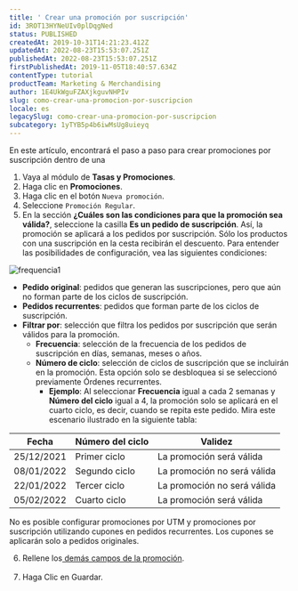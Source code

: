 ```yaml
---
title: ' Crear una promoción por suscripción'
id: 3ROT13HYNeUIv0plDqgNed
status: PUBLISHED
createdAt: 2019-10-31T14:21:23.412Z
updatedAt: 2022-08-23T15:53:07.251Z
publishedAt: 2022-08-23T15:53:07.251Z
firstPublishedAt: 2019-11-05T18:40:57.634Z
contentType: tutorial
productTeam: Marketing & Merchandising
author: 1E4UkWguFZAXjkguvNHPIv
slug: como-crear-una-promocion-por-suscripcion
locale: es
legacySlug: como-crear-una-promocion-por-suscripcion
subcategory: 1yTYB5p4b6iwMsUg8uieyq
---
```


En este artículo, encontrará el paso a paso para crear promociones por suscripción dentro de una 

1. Vaya al módulo de **Tasas y Promociones**.
2. Haga clic en **Promociones**.
3. Haga clic en el botón `Nueva promoción`.
4. Seleccione `Promoción Regular`.
5. En la sección **¿Cuáles son las condiciones para que la promoción sea válida?**, seleccione la casilla **Es un pedido de suscripción**.  Así, la promoción se aplicará a los pedidos por suscripción. Sólo los productos con una suscripción en la cesta recibirán el descuento. Para entender las posibilidades de configuración, vea las siguientes condiciones:

![frequencia1](//images.ctfassets.net/alneenqid6w5/3Tg0ujk38ip94YogUGdD9M/ca5cd9a587aaff53b054efb27bf04008/image__3_.png)

- **Pedido original**: pedidos que generan las suscripciones, pero que aún no forman parte de los ciclos de suscripción.
- **Pedidos recurrentes**: pedidos que forman parte de los ciclos de suscripción.
- **Filtrar por**: selección que filtra los pedidos por suscripción que serán válidos para la promoción.
  - **Frecuencia**: selección de la frecuencia de los pedidos de suscripción en días, semanas, meses o años.
  - **Número de ciclo**: selección de ciclos de suscripción que se incluirán en la promoción. Esta opción solo se desbloquea si se seleccionó previamente Órdenes recurrentes. 
      - **Ejemplo**: Al seleccionar **Frecuencia** igual a cada 2 semanas y **Número del ciclo** igual a 4, la promoción solo se aplicará en el cuarto ciclo, es decir, cuando se repita este pedido. Mira este escenario ilustrado en la siguiente tabla:

| Fecha       | Número del ciclo | Validez                    |
|------------|-----------------|----------------------------|
| 25/12/2021 | Primer ciclo  | La promoción será válida     |
| 08/01/2022 | Segundo ciclo | La promoción no será válida
| 22/01/2022 | Tercer ciclo | La promoción no será válida
| 05/02/2022 | Cuarto ciclo | La promoción será válida |

<div class="alert alert-info" role="alert"> 
 <p>
No es posible configurar promociones por UTM y promociones por suscripción utilizando cupones en pedidos recurrentes. Los cupones se aplicarán solo a pedidos originales.</p>
</div>

<ol start="6">
<li>Rellene los<a href="https://help.vtex.com/es/tutorial/registro-promocion-regular--tutorials_327" rel="noopener noreferrer" target="_blank" class="t-body mv5 lh-copy c-link active-c-link hover-c-link visited-c-link hover-c-link break-word"> demás campos de la promoción</a>.</li><br>
<li>Haga Clic en <span class="t-body c-on-base pa2 mw6 br2 bg-muted-4" style="word-break: break-word; overflow-wrap: break-word;">Guardar</span>.</li>
</ol>
